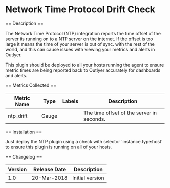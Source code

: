 Network Time Protocol Drift Check
=================================

== Description ==

The Network Time Protocol (NTP) integration reports the time offset of the server its running on to a NTP server
on the internet. If the offset is too large it means the time of your server is out of sync. with the rest of the world,
and this can cause issues with viewing your metrics and alerts in Outlyer.

This plugin should be deployed to all your hosts running the agent to ensure metric times are being
reported back to Outlyer accurately for dashboards and alerts.

== Metrics Collected ==

| Metric Name              |Type   | Labels            |Description                                 |
|--------------------------|-------|-------------------|--------------------------------------------|
|ntp_drift                 |Gauge  |                   |The time offset of the server in seconds.   |

== Installation ==

Just deploy the NTP plugin using a check with selector 'instance.type:host' to ensure this plugin is running
on all of your hosts.

== Changelog ==

|Version|Release Date|Description                                         |
|-------|------------|----------------------------------------------------|
|1.0    |20-Mar-2018 |Initial version                                     |